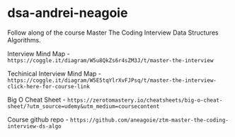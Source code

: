 # dsa-andrei-neagoie

Follow along of the course Master The Coding Interview Data Structures Algorithms.

Interview Mind Map - `https://coggle.it/diagram/W5u8QkZs6r4sZM3J/t/master-the-interview`

Techinical Interview Mind Map - `https://coggle.it/diagram/W5E5tqYlrXvFJPsq/t/master-the-interview-click-here-for-course-link`

Big O Cheat Sheet - `https://zerotomastery.io/cheatsheets/big-o-cheat-sheet/?utm_source=udemy&utm_medium=coursecontent`

Course github repo - `https://github.com/aneagoie/ztm-master-the-coding-interview-ds-algo`
